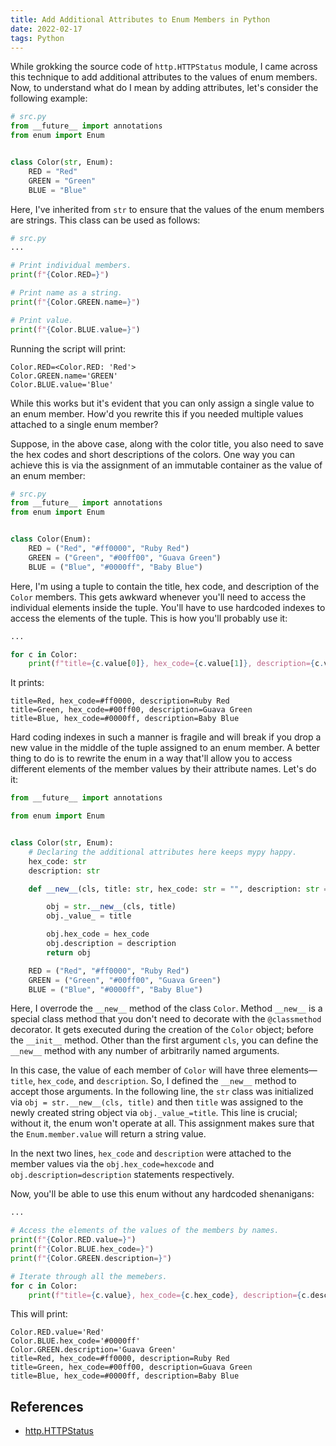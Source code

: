 ```yaml
---
title: Add Additional Attributes to Enum Members in Python
date: 2022-02-17
tags: Python
---
```


While grokking the source code of `http.HTTPStatus` module, I came across this technique to add additional attributes to the values of enum members. Now, to understand what do I mean by adding attributes, let's consider the following example:

```python
# src.py
from __future__ import annotations
from enum import Enum


class Color(str, Enum):
    RED = "Red"
    GREEN = "Green"
    BLUE = "Blue"
```

Here, I've inherited from `str` to ensure that the values of the enum members are strings. This class can be used as follows:

```python
# src.py
...

# Print individual members.
print(f"{Color.RED=}")

# Print name as a string.
print(f"{Color.GREEN.name=}")

# Print value.
print(f"{Color.BLUE.value=}")
```

Running the script will print:

```
Color.RED=<Color.RED: 'Red'>
Color.GREEN.name='GREEN'
Color.BLUE.value='Blue'
```

While this works but it's evident that you can only assign a single value to an enum member. How'd you rewrite this if you needed multiple values attached to a single enum member?

Suppose, in the above case, along with the color title, you also need to save the hex codes and short descriptions of the colors. One way you can achieve this is via the assignment of an immutable container as the value of an enum member:


```python
# src.py
from __future__ import annotations
from enum import Enum


class Color(Enum):
    RED = ("Red", "#ff0000", "Ruby Red")
    GREEN = ("Green", "#00ff00", "Guava Green")
    BLUE = ("Blue", "#0000ff", "Baby Blue")
```

Here, I'm using a tuple to contain the title, hex code, and description of the `Color` members. This gets awkward whenever you'll need to access the individual elements inside the tuple. You'll have to use hardcoded indexes to access the elements of the tuple. This is how you'll probably use it:

```python
...

for c in Color:
    print(f"title={c.value[0]}, hex_code={c.value[1]}, description={c.value[2]}")
```

It prints:

```
title=Red, hex_code=#ff0000, description=Ruby Red
title=Green, hex_code=#00ff00, description=Guava Green
title=Blue, hex_code=#0000ff, description=Baby Blue
```

Hard coding indexes in such a manner is fragile and will break if you drop a new value in the middle of the tuple assigned to an enum member. A better thing to do is to rewrite the enum in a way that'll allow you to access different elements of the member values by their attribute names. Let's do it:


```python
from __future__ import annotations

from enum import Enum


class Color(str, Enum):
    # Declaring the additional attributes here keeps mypy happy.
    hex_code: str
    description: str

    def __new__(cls, title: str, hex_code: str = "", description: str = "") -> Color:

        obj = str.__new__(cls, title)
        obj._value_ = title

        obj.hex_code = hex_code
        obj.description = description
        return obj

    RED = ("Red", "#ff0000", "Ruby Red")
    GREEN = ("Green", "#00ff00", "Guava Green")
    BLUE = ("Blue", "#0000ff", "Baby Blue")
```

Here, I overrode the `__new__` method of the class `Color`. Method `__new__` is a special class method that you don't need to decorate with the `@classmethod` decorator. It gets executed during the creation of the `Color` object; before the `__init__` method. Other than the first argument `cls`, you can define the `__new__` method with any number of arbitrarily named arguments.

In this case, the value of each member of `Color` will have three elements—`title`, `hex_code`, and `description`. So, I defined the `__new__` method to accept those arguments. In the following line, the `str` class was initialized via `obj = str.__new__(cls, title)` and then `title` was assigned to the newly created string object via `obj._value_=title`. This line is crucial; without it, the enum won't operate at all. This assignment makes sure that the `Enum.member.value` will return a string value.

In the next two lines, `hex_code` and `description` were attached to the member values via the `obj.hex_code=hexcode` and `obj.description=description` statements respectively.

Now, you'll be able to use this enum without any hardcoded shenanigans:

```python
...

# Access the elements of the values of the members by names.
print(f"{Color.RED.value=}")
print(f"{Color.BLUE.hex_code=}")
print(f"{Color.GREEN.description=}")

# Iterate through all the memebers.
for c in Color:
    print(f"title={c.value}, hex_code={c.hex_code}, description={c.description}")
```

This will print:

```
Color.RED.value='Red'
Color.BLUE.hex_code='#0000ff'
Color.GREEN.description='Guava Green'
title=Red, hex_code=#ff0000, description=Ruby Red
title=Green, hex_code=#00ff00, description=Guava Green
title=Blue, hex_code=#0000ff, description=Baby Blue
```

## References

* [http.HTTPStatus](https://github.com/python/cpython/blob/6f1efd19a70839d480e4b1fcd9fecd3a8725824b/Lib/http/__init__.py#L6)
